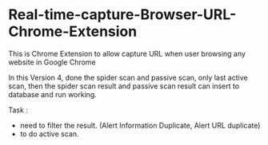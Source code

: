 # Real-time-capture-Browser-URL-Chrome-Extension
This is Chrome Extension to allow capture URL when user browsing any website in Google Chrome


In this Version 4, done the spider scan and passive scan, only last active scan, then the spider scan result and passive scan result can insert to database and run working.

Task : 
- need to filter the result. (Alert Information Duplicate, Alert URL duplicate)
- to do active scan.
